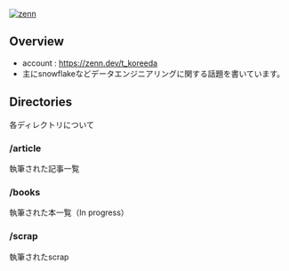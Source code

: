 [![zenn](https://img.shields.io/badge/zenn-article-3EA8FF.svg)](https://zenn.dev/t_koreeda)


## Overview

* account : https://zenn.dev/t_koreeda
* 主にsnowflakeなどデータエンジニアリングに関する話題を書いています。

## Directories
各ディレクトリについて

### /article
執筆された記事一覧

### /books
執筆された本一覧（In progress）

### /scrap
執筆されたscrap
